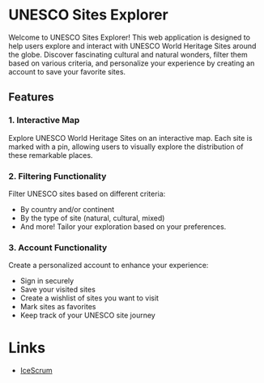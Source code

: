 # UNESCO Sites Explorer

Welcome to UNESCO Sites Explorer! This web application is designed to help users explore and interact with UNESCO World Heritage Sites around the globe. Discover fascinating cultural and natural wonders, filter them based on various criteria, and personalize your experience by creating an account to save your favorite sites.

## Features

### 1. Interactive Map

Explore UNESCO World Heritage Sites on an interactive map. Each site is marked with a pin, allowing users to visually explore the distribution of these remarkable places.

### 2. Filtering Functionality

Filter UNESCO sites based on different criteria:
- By country and/or continent
- By the type of site (natural, cultural, mixed)
- And more! Tailor your exploration based on your preferences.

### 3. Account Functionality

Create a personalized account to enhance your experience:
- Sign in securely
- Save your visited sites
- Create a wishlist of sites you want to visit
- Mark sites as favorites
- Keep track of your UNESCO site journey
  
# Links

- [IceScrum](https://etml.icescrum.com/p/L426PROJET/#/project)



